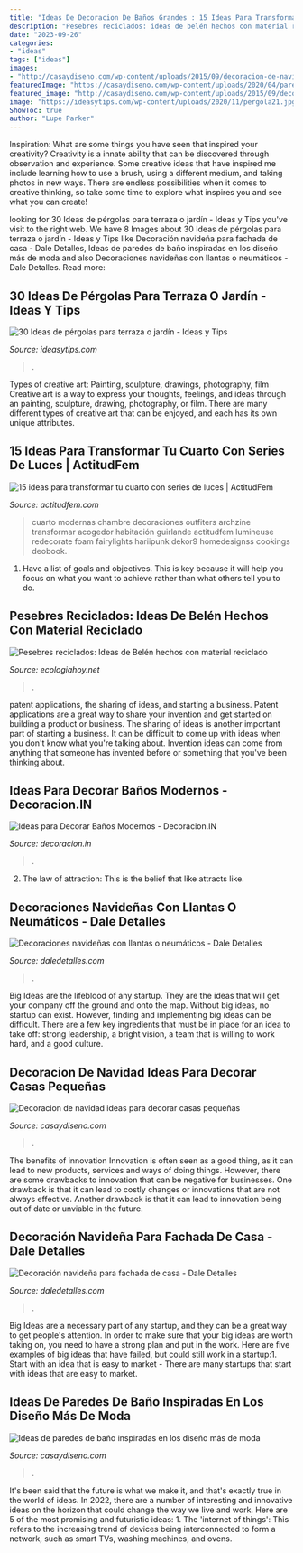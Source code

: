 ```yaml
---
title: "Ideas De Decoracion De Baños Grandes : 15 Ideas Para Transformar Tu Cuarto Con Series De Luces"
description: "Pesebres reciclados: ideas de belén hechos con material reciclado"
date: "2023-09-26"
categories:
- "ideas"
tags: ["ideas"]
images:
- "http://casaydiseno.com/wp-content/uploads/2015/09/decoracion-de-navidad-ideas-para-decorar-ramas-blancas.jpg"
featuredImage: "https://casaydiseno.com/wp-content/uploads/2020/04/paredes-de-bano-pequeno-ideas.jpg"
featured_image: "http://casaydiseno.com/wp-content/uploads/2015/09/decoracion-de-navidad-ideas-para-decorar-ramas-blancas.jpg"
image: "https://ideasytips.com/wp-content/uploads/2020/11/pergola21.jpg"
ShowToc: true
author: "Lupe Parker"
---
```



Inspiration: What are some things you have seen that inspired your creativity?
Creativity is a innate ability that can be discovered through observation and experience. Some creative ideas that have inspired me include learning how to use a brush, using a different medium, and taking photos in new ways. There are endless possibilities when it comes to creative thinking, so take some time to explore what inspires you and see what you can create!

	

		
looking for 30 Ideas de pérgolas para terraza o jardín - Ideas y Tips you've visit to the right web. We have 8 Images about 30 Ideas de pérgolas para terraza o jardín - Ideas y Tips like Decoración navideña para fachada de casa - Dale Detalles, Ideas de paredes de baño inspiradas en los diseño más de moda and also Decoraciones navideñas con llantas o neumáticos - Dale Detalles. Read more:
		
    
## 30 Ideas De Pérgolas Para Terraza O Jardín - Ideas Y Tips

<img loading=lazy src="https://ideasytips.com/wp-content/uploads/2020/11/pergola21.jpg" onerror="this.onerror=null;this.src='https://tse1.mm.bing.net/th?id=OIP.25gGAzdBtiN5ptlFdDQUFQHaLJ&amp;pid=15.1';" alt="30 Ideas de pérgolas para terraza o jardín - Ideas y Tips">

_Source: ideasytips.com_

>. 

	

Types of creative art: Painting, sculpture, drawings, photography, film
Creative art is a way to express your thoughts, feelings, and ideas through an painting, sculpture, drawing, photography, or film. There are many different types of creative art that can be enjoyed, and each has its own unique attributes.

    
## 15 Ideas Para Transformar Tu Cuarto Con Series De Luces | ActitudFem

<img loading=lazy src="https://cdn2.actitudfem.com/media/files/styles/gallerie_carousel/public/images/2019/04/decoracion-series-de-luces-1.jpg" onerror="this.onerror=null;this.src='https://tse4.mm.bing.net/th?id=OIP.RgoaYg_wD1IcfKqOtPta3gAAAA&amp;pid=15.1';" alt="15 ideas para transformar tu cuarto con series de luces | ActitudFem">

_Source: actitudfem.com_

>cuarto modernas chambre decoraciones outfiters archzine transformar acogedor habitación guirlande actitudfem lumineuse redecorate foam fairylights hariipunk dekor9 homedesignss cookings deobook. 

	

1. Have a list of goals and objectives. This is key because it will help you focus on what you want to achieve rather than what others tell you to do.

    
## Pesebres Reciclados: Ideas De Belén Hechos Con Material Reciclado

<img loading=lazy src="https://ecologiahoy.net/wp-content/uploads/2016/12/pesebre-terminado-manualidad.jpg" onerror="this.onerror=null;this.src='https://tse2.mm.bing.net/th?id=OIP.n5cXaAkpWCZwElAALWIYCAHaJ4&amp;pid=15.1';" alt="Pesebres reciclados: Ideas de Belén hechos con material reciclado">

_Source: ecologiahoy.net_

>. 

	

patent applications, the sharing of ideas, and starting a business. Patent applications are a great way to share your invention and get started on building a product or business. The sharing of ideas is another important part of starting a business. It can be difficult to come up with ideas when you don't know what you're talking about. Invention ideas can come from anything that someone has invented before or something that you've been thinking about.

    
## Ideas Para Decorar Baños Modernos - Decoracion.IN

<img loading=lazy src="http://decoracion.in/wp-content/uploads/decorar-banos-modernos-originales.jpg" onerror="this.onerror=null;this.src='https://tse1.mm.bing.net/th?id=OIP.4-j9REXLia6ooj74BoUjegHaIO&amp;pid=15.1';" alt="Ideas para Decorar Baños Modernos - Decoracion.IN">

_Source: decoracion.in_

>. 

	

2. The law of attraction: This is the belief that like attracts like.

    
## Decoraciones Navideñas Con Llantas O Neumáticos - Dale Detalles

<img loading=lazy src="https://i1.wp.com/www.daledetalles.com/wp-content/uploads/2016/12/navidad-con-llantas4.jpg" onerror="this.onerror=null;this.src='https://tse4.mm.bing.net/th?id=OIP.DqKEQigdc8sa0l1DoRoxkAHaJ4&amp;pid=15.1';" alt="Decoraciones navideñas con llantas o neumáticos - Dale Detalles">

_Source: daledetalles.com_

>. 

	

Big Ideas are the lifeblood of any startup. They are the ideas that will get your company off the ground and onto the map. Without big ideas, no startup can exist. However, finding and implementing big ideas can be difficult. There are a few key ingredients that must be in place for an idea to take off: strong leadership, a bright vision, a team that is willing to work hard, and a good culture.

    
## Decoracion De Navidad Ideas Para Decorar Casas Pequeñas

<img loading=lazy src="http://casaydiseno.com/wp-content/uploads/2015/09/decoracion-de-navidad-ideas-para-decorar-ramas-blancas.jpg" onerror="this.onerror=null;this.src='https://tse3.mm.bing.net/th?id=OIP.-1kVmNqqSl7EkuC7WtvGlAHaLF&amp;pid=15.1';" alt="Decoracion de navidad ideas para decorar casas pequeñas">

_Source: casaydiseno.com_

>. 

	

The benefits of innovation
Innovation is often seen as a good thing, as it can lead to new products, services and ways of doing things. However, there are some drawbacks to innovation that can be negative for businesses. One drawback is that it can lead to costly changes or innovations that are not always effective. Another drawback is that it can lead to innovation being out of date or unviable in the future.

    
## Decoración Navideña Para Fachada De Casa - Dale Detalles

<img loading=lazy src="https://www.daledetalles.com/wp-content/uploads/2020/09/decoracion-navideña-para-fachada5-696x1044.jpg" onerror="this.onerror=null;this.src='https://tse4.mm.bing.net/th?id=OIP.UMWQCDvNSN94b7mTPLHq5QHaLH&amp;pid=15.1';" alt="Decoración navideña para fachada de casa - Dale Detalles">

_Source: daledetalles.com_

>. 

	

Big Ideas are a necessary part of any startup, and they can be a great way to get people's attention. In order to make sure that your big ideas are worth taking on, you need to have a strong plan and put in the work. Here are five examples of big ideas that have failed, but could still work in a startup:1. Start with an idea that is easy to market - There are many startups that start with ideas that are easy to market.

    
## Ideas De Paredes De Baño Inspiradas En Los Diseño Más De Moda

<img loading=lazy src="https://casaydiseno.com/wp-content/uploads/2020/04/paredes-de-bano-pequeno-ideas.jpg" onerror="this.onerror=null;this.src='https://tse1.mm.bing.net/th?id=OIP.vHzouoADOKV19OFWTDQkLgHaJ3&amp;pid=15.1';" alt="Ideas de paredes de baño inspiradas en los diseño más de moda">

_Source: casaydiseno.com_

>. 

	

It's been said that the future is what we make it, and that's exactly true in the world of ideas. In 2022, there are a number of interesting and innovative ideas on the horizon that could change the way we live and work. Here are 5 of the most promising and futuristic ideas: 1. The 'internet of things': This refers to the increasing trend of devices being interconnected to form a network, such as smart TVs, washing machines, and ovens.


